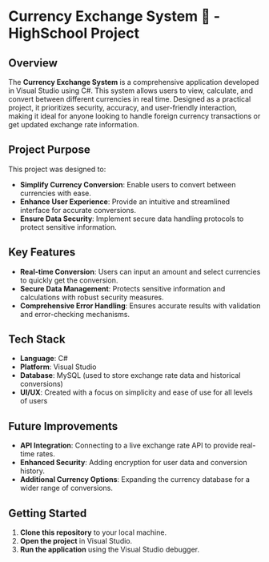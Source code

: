 # Currency Exchange System 💱 - HighSchool Project

## Overview
The **Currency Exchange System** is a comprehensive application developed in Visual Studio using C#. This system allows users to view, calculate, and convert between different currencies in real time. Designed as a practical project, it prioritizes security, accuracy, and user-friendly interaction, making it ideal for anyone looking to handle foreign currency transactions or get updated exchange rate information.

## Project Purpose
This project was designed to:
- **Simplify Currency Conversion**: Enable users to convert between currencies with ease.
- **Enhance User Experience**: Provide an intuitive and streamlined interface for accurate conversions.
- **Ensure Data Security**: Implement secure data handling protocols to protect sensitive information.

## Key Features
- **Real-time Conversion**: Users can input an amount and select currencies to quickly get the conversion.
- **Secure Data Management**: Protects sensitive information and calculations with robust security measures.
- **Comprehensive Error Handling**: Ensures accurate results with validation and error-checking mechanisms.

## Tech Stack
- **Language**: C#
- **Platform**: Visual Studio
- **Database**: MySQL (used to store exchange rate data and historical conversions)
- **UI/UX**: Created with a focus on simplicity and ease of use for all levels of users

## Future Improvements
- **API Integration**: Connecting to a live exchange rate API to provide real-time rates.
- **Enhanced Security**: Adding encryption for user data and conversion history.
- **Additional Currency Options**: Expanding the currency database for a wider range of conversions.

## Getting Started
1. **Clone this repository** to your local machine.
2. **Open the project** in Visual Studio.
3. **Run the application** using the Visual Studio debugger.
